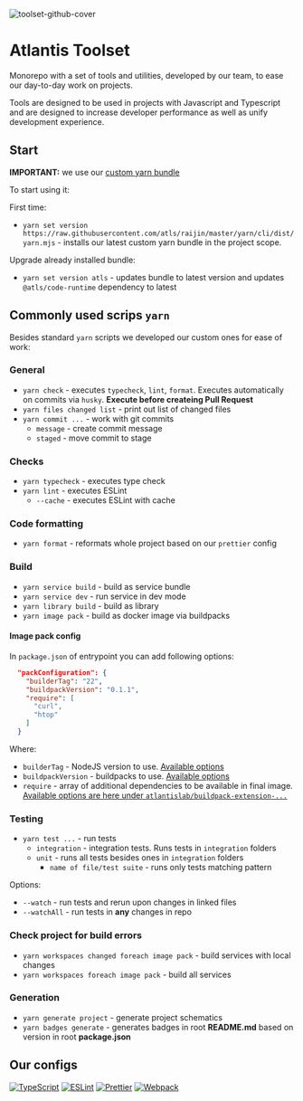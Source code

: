 ![toolset-github-cover](https://user-images.githubusercontent.com/102182195/234980835-78ed0fdb-c692-4b0e-ac95-b46c8cbd17a4.png)

# Atlantis Toolset

Monorepo with a set of tools and utilities, developed by our team, to ease our day-to-day work on projects.

Tools are designed to be used in projects with Javascript and Typescript and are designed to increase developer performance as well as unify development experience.

## Start

**IMPORTANT:** we use our [custom yarn bundle](https://yarnpkg.com/builder/cli/build/bundle)

To start using it:

First time:

- `yarn set version https://raw.githubusercontent.com/atls/raijin/master/yarn/cli/dist/yarn.mjs` - installs our latest custom yarn bundle in the project scope.

Upgrade already installed bundle:

- `yarn set version atls` - updates bundle to latest version and updates `@atls/code-runtime` dependency to latest

## Commonly used scrips `yarn`

Besides standard `yarn` scripts we developed our custom ones for ease of work:

### General

- `yarn check` - executes `typecheck`, `lint`, `format`. Executes automatically on commits via `husky`. <span style="font-weight: bold">Execute before createing Pull Request</span>
- `yarn files changed list` - print out list of changed files
- `yarn commit ...` - work with git commits
  - `message` - create commit message
  - `staged` - move commit to stage

### Checks

- `yarn typecheck` - executes type check
- `yarn lint` - executes ESLint
  - `--cache` - executes ESLint with cache

### Code formatting

- `yarn format` - reformats whole project based on our `prettier` config

### Build

- `yarn service build` - build as service bundle
- `yarn service dev` - run service in dev mode
- `yarn library build` - build as library
- `yarn image pack` - build as docker image via buildpacks

#### Image pack config

In `package.json` of entrypoint you can add following options:

```json
  "packConfiguration": {
    "builderTag": "22",
    "buildpackVersion": "0.1.1",
    "require": [
      "curl",
      "htop"
    ]
  }
```

Where:

- `builderTag` - NodeJS version to use. [Available options](https://hub.docker.com/r/atlantislab/builder-base/tags)
- `buildpackVersion` - buildpacks to use. [Available options](https://hub.docker.com/r/atlantislab/buildpack-yarn-workspace/tags)
- `require` - array of additional dependencies to be available in final image. [Available options are here under `atlantislab/buildpack-extension-...`](https://hub.docker.com/u/atlantislab)

### Testing

- `yarn test ...` - run tests
  - `integration` - integration tests. Runs tests in `integration` folders
  - `unit` - runs all tests besides ones in `integration` folders
    - `name of file/test suite` - runs only tests matching pattern

Options:

- `--watch` - run tests and rerun upon changes in linked files
- `--watchAll` - run tests in **any** changes in repo

### Check project for build errors

- `yarn workspaces changed foreach image pack` - build services with local changes
- `yarn workspaces foreach image pack` - build all services

### Generation

- `yarn generate project` - generate project schematics
- `yarn badges generate` - generates badges in root **README.md** based on version in root **package.json**

## Our configs

[![TypeScript](https://img.shields.io/badge/TypeScript-007ACC?style=for-the-badge&logo=typescript&logoColor=white)](https://github.com/atls/raijin/blob/master/config/typescript/src/index.ts)
[![ESLint](https://img.shields.io/badge/ESLint-4B3263?style=for-the-badge&logo=eslint&logoColor=white)](https://github.com/atls/raijin/blob/master/config/eslint/src/index.ts)
[![Prettier](https://img.shields.io/badge/prettier-1A2C34?style=for-the-badge&logo=prettier&logoColor=F7BA3E)](https://github.com/atls/raijin/blob/master/config/prettier/src/index.ts)
[![Webpack](https://img.shields.io/badge/webpack-%238DD6F9.svg?style=for-the-badge&logo=webpack&logoColor=black)](https://github.com/atls/raijin/blob/master/code/code-service/src/webpack.config.ts)
